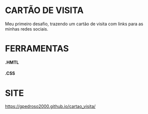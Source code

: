 # CARTÃO DE VISITA

Meu primeiro desafio, trazendo um cartão de visita com links para as minhas redes sociais.

# FERRAMENTAS

#### .HMTL
#### .CSS

# SITE

https://gpedroso2000.github.io/cartao_visita/
